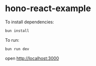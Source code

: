 # hono-react-example

To install dependencies:

```sh
bun install
```

To run:

```sh
bun run dev
```

open <http://localhost:3000>

